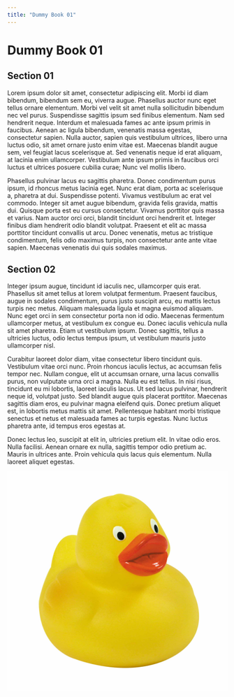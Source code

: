 ```yaml
---
title: "Dummy Book 01"
---
```


# Dummy Book 01

## Section 01

Lorem ipsum dolor sit amet, consectetur adipiscing elit. Morbi id diam bibendum, bibendum sem eu, viverra augue. Phasellus auctor nunc eget tellus ornare elementum. Morbi vel velit sit amet nulla sollicitudin bibendum nec vel purus. Suspendisse sagittis ipsum sed finibus elementum. Nam sed hendrerit neque. Interdum et malesuada fames ac ante ipsum primis in faucibus. Aenean ac ligula bibendum, venenatis massa egestas, consectetur sapien. Nulla auctor, sapien quis vestibulum ultrices, libero urna luctus odio, sit amet ornare justo enim vitae est. Maecenas blandit augue sem, vel feugiat lacus scelerisque at. Sed venenatis neque id erat aliquam, at lacinia enim ullamcorper. Vestibulum ante ipsum primis in faucibus orci luctus et ultrices posuere cubilia curae; Nunc vel mollis libero.

Phasellus pulvinar lacus eu sagittis pharetra. Donec condimentum purus ipsum, id rhoncus metus lacinia eget. Nunc erat diam, porta ac scelerisque a, pharetra at dui. Suspendisse potenti. Vivamus vestibulum ac erat vel commodo. Integer sit amet augue bibendum, gravida felis gravida, mattis dui. Quisque porta est eu cursus consectetur. Vivamus porttitor quis massa et varius. Nam auctor orci orci, blandit tincidunt orci hendrerit et. Integer finibus diam hendrerit odio blandit volutpat. Praesent et elit ac massa porttitor tincidunt convallis ut arcu. Donec venenatis, metus ac tristique condimentum, felis odio maximus turpis, non consectetur ante ante vitae sapien. Maecenas venenatis dui quis sodales maximus.

## Section 02

Integer ipsum augue, tincidunt id iaculis nec, ullamcorper quis erat. Phasellus sit amet tellus at lorem volutpat fermentum. Praesent faucibus, augue in sodales condimentum, purus justo suscipit arcu, eu mattis lectus turpis nec metus. Aliquam malesuada ligula et magna euismod aliquam. Nunc eget orci in sem consectetur porta non id odio. Maecenas fermentum ullamcorper metus, at vestibulum ex congue eu. Donec iaculis vehicula nulla sit amet pharetra. Etiam ut vestibulum ipsum. Donec sagittis, tellus a ultricies luctus, odio lectus tempus ipsum, ut vestibulum mauris justo ullamcorper nisl.

Curabitur laoreet dolor diam, vitae consectetur libero tincidunt quis. Vestibulum vitae orci nunc. Proin rhoncus iaculis lectus, ac accumsan felis tempor nec. Nullam congue, elit ut accumsan ornare, urna lacus convallis purus, non vulputate urna orci a magna. Nulla eu est tellus. In nisi risus, tincidunt eu mi lobortis, laoreet iaculis lacus. Ut sed lacus pulvinar, hendrerit neque id, volutpat justo. Sed blandit augue quis placerat porttitor. Maecenas sagittis diam eros, eu pulvinar magna eleifend quis. Donec pretium aliquet est, in lobortis metus mattis sit amet. Pellentesque habitant morbi tristique senectus et netus et malesuada fames ac turpis egestas. Nunc luctus pharetra ante, id tempus eros egestas at.

Donec lectus leo, suscipit at elit in, ultricies pretium elit. In vitae odio eros. Nulla facilisi. Aenean ornare ex nulla, sagittis tempor odio pretium ac. Mauris in ultrices ante. Proin vehicula quis lacus quis elementum. Nulla laoreet aliquet egestas.

![Rubber Duck](/assets/rubber-duck.jpg "Rubber Duck")
